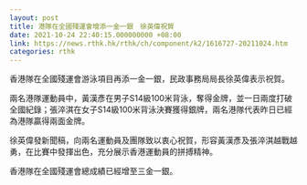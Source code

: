 ```yaml
---
layout: post
title: 港隊在全國殘運會增添一金一銀　徐英偉祝賀
date: 2021-10-24 22:40:15.000000000 +08:00
link: https://news.rthk.hk/rthk/ch/component/k2/1616727-20211024.htm
categories: rthk
---
```


香港隊在全國殘運會游泳項目再添一金一銀，民政事務局局長徐英偉表示祝賀。

兩名港隊運動員中，黃漢彥在男子S14級100米背泳，奪得金牌，並一日兩度打破全國紀錄；張淬淇在女子S14級100米背泳決賽獲得銀牌，兩名港隊代表昨日已經為港隊贏得兩面金牌。

徐英偉發新聞稿，向兩名運動員及團隊致以衷心祝賀，形容黃漢彥及張淬淇越戰越勇，在比賽中發揮出色，充分展示香港運動員的拼搏精神。

香港隊在全國殘運會總成績已經增至三金一銀。
